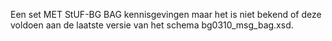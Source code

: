 Een set MET StUF-BG BAG kennisgevingen maar het is niet bekend of deze voldoen aan de laatste versie van het schema bg0310_msg_bag.xsd.
